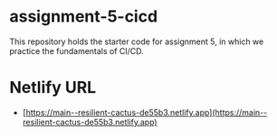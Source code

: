 # assignment-5-cicd

This repository holds the starter code for assignment 5, in which we practice the fundamentals of CI/CD.

# Netlify URL

- [https://main--resilient-cactus-de55b3.netlify.app](https://main--resilient-cactus-de55b3.netlify.app)

